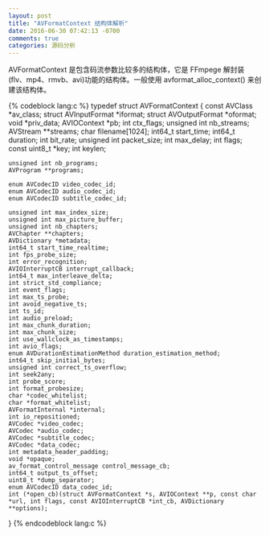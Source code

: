 ```yaml
---
layout: post
title: "AVFormatContext 结构体解析"
date: 2016-06-30 07:42:13 -0700
comments: true
categories: 源码分析
---
```

AVFormatContext 是包含码流参数比较多的结构体，它是 FFmpege 解封装(flv、mp4、rmvb、avi)功能的结构体。一般使用 avformat_alloc_context() 来创建该结构体。
<!--more-->

{% codeblock lang:c %}
typedef struct AVFormatContext {
	const AVClass *av_class; 
	struct AVInputFormat *iformat;
	struct AVOutputFormat *oformat;
	void *priv_data;
	AVIOContext *pb;
	int ctx_flags;
	unsigned int nb_streams;
	AVStream **streams;
	char filename[1024];
	int64_t start_time;
	int64_t duration;
	int bit_rate;
    unsigned int packet_size;
    int max_delay;
    int flags;
    const uint8_t *key;
    int keylen;

    unsigned int nb_programs;
    AVProgram **programs;

    enum AVCodecID video_codec_id;
    enum AVCodecID audio_codec_id;
    enum AVCodecID subtitle_codec_id;

    unsigned int max_index_size;
    unsigned int max_picture_buffer;
    unsigned int nb_chapters;
    AVChapter **chapters;
    AVDictionary *metadata;
    int64_t start_time_realtime;
    int fps_probe_size;
    int error_recognition;
    AVIOInterruptCB interrupt_callback;
    int64_t max_interleave_delta;
    int strict_std_compliance;
    int event_flags;
    int max_ts_probe;
    int avoid_negative_ts;
    int ts_id;
    int audio_preload;
    int max_chunk_duration;
    int max_chunk_size;
    int use_wallclock_as_timestamps;
    int avio_flags;
    enum AVDurationEstimationMethod duration_estimation_method;
    int64_t skip_initial_bytes;
    unsigned int correct_ts_overflow;
    int seek2any;
    int probe_score;
    int format_probesize;
    char *codec_whitelist;
    char *format_whitelist;
    AVFormatInternal *internal;
    int io_repositioned;
    AVCodec *video_codec;
    AVCodec *audio_codec;
    AVCodec *subtitle_codec;
    AVCodec *data_codec;
    int metadata_header_padding;
    void *opaque;
    av_format_control_message control_message_cb;
    int64_t output_ts_offset;
    uint8_t *dump_separator;
    enum AVCodecID data_codec_id;
    int (*open_cb)(struct AVFormatContext *s, AVIOContext **p, const char *url, int flags, const AVIOInterruptCB *int_cb, AVDictionary **options);	
}
{% endcodeblock lang:c %}
